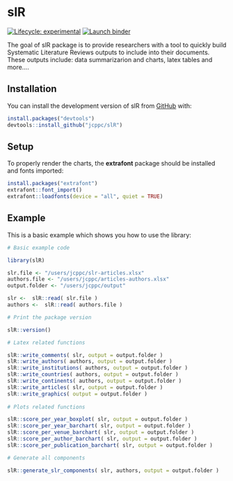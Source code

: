 
<!-- README.md is generated from README.Rmd. Please edit that file -->

# slR

<!-- badges: start -->

[![Lifecycle:
experimental](https://img.shields.io/badge/lifecycle-experimental-orange.svg)](https://lifecycle.r-lib.org/articles/stages.html#experimental)
[![Launch
binder](https://mybinder.org/badge_logo.svg)](https://mybinder.org/v2/gh/jcppc/slR/main)
<!-- badges: end -->

The goal of slR package is to provide researchers with a tool to quickly
build Systematic Literature Reviews outputs to include into their
documents. These outputs include: data summarizarion and charts, latex
tables and more….

## Installation

You can install the development version of slR from
[GitHub](https://github.com/) with:

``` r
install.packages("devtools")
devtools::install_github("jcppc/slR")
```

## Setup

To properly render the charts, the **extrafont** package should be
installed and fonts imported:

``` r
install.packages("extrafont")
extrafont::font_import()
extrafont::loadfonts(device = "all", quiet = TRUE)
```

## Example

This is a basic example which shows you how to use the library:

``` r
# Basic example code

library(slR)

slr.file <- "/users/jcppc/slr-articles.xlsx"
authors.file <- "/users/jcppc/articles-authors.xlsx"
output.folder <- "/users/jcppc/output"

slr <-  slR::read( slr.file )
authors <-  slR::read( authors.file )

# Print the package version

slR::version()

# Latex related functions

slR::write_comments( slr, output = output.folder )
slR::write_authors( authors, output = output.folder )
slR::write_institutions( authors, output = output.folder )
slR::write_countries( authors, output = output.folder )
slR::write_continents( authors, output = output.folder )
slR::write_articles( slr, output = output.folder )
slR::write_graphics( output = output.folder )
 
# Plots related functions

slR::score_per_year_boxplot( slr, output = output.folder )
slR::score_per_year_barchart( slr, output = output.folder )
slR::score_per_venue_barchart( slr, output = output.folder )
slR::score_per_author_barchart( slr, output = output.folder )
slR::score_per_publication_barchart( slr, output = output.folder )

# Generate all components

slR::generate_slr_components( slr, authors, output = output.folder )
  
```
